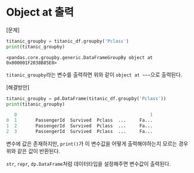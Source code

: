 # Object at 출력

[문제]

```python
titanic_groupby = titanic_df.groupby('Pclass')
print(titanic_groupby)
```

```
<pandas.core.groupby.generic.DataFrameGroupBy object at 0x000001F2038B85E0>
```

`titanic_groupby`라는 변수를 출력하면 위와 같이 `object at ~~~`으로 출력된다.



[해결방안]

```python
titanic_groupby = pd.DataFrame(titanic_df.groupby('Pclass'))
print(titanic_groupby)
```

```python
   0                                                  1
0  1       PassengerId  Survived  Pclass  ...     Fa...
1  2       PassengerId  Survived  Pclass  ...     Fa...
2  3       PassengerId  Survived  Pclass  ...     Fa...
```

변수에 값은 존재하지만, `print()`가 이 변수값을 어떻게 출력해야하는지 모르는 경우 위와 같은 값이 반환된다.

`str`, `repr`, `dp.DataFrame`처럼 데이터타입을 설정해주면 변수값이 출력된다.